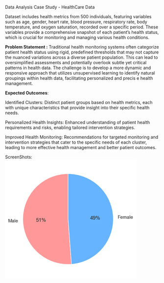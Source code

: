 Data Analysis Case Study - HealthCare Data

Dataset includes health metrics from 500 individuals, featuring variables such as 
age, gender, heart rate, blood pressure, respiratory rate, body temperature,
and oxygen saturation, recorded over a specific period. These variables provide
a comprehensive snapshot of each patient’s health status, which is crucial for
monitoring and managing various health conditions.

**Problem Statement :**
    Traditional health monitoring systems often categorize patient health status
    using rigid, predefined thresholds that may not capture the nuanced variations 
    across a diverse patient population. This can lead to oversimplified assessments and
    potentially overlook subtle yet critical patterns in health data. The challenge is to
    develop a more dynamic and responsive approach that utilizes unsupervised learning to
    identify natural groupings within health data, facilitating personalized and precis
    e health management.


**Expected Outcomes**:

Identified Clusters: Distinct patient groups based on health metrics, each with unique
characteristics that provide insight into their specific health needs.

Personalized Health Insights: Enhanced understanding of patient health requirements
and risks, enabling tailored intervention strategies.

Improved Health Monitoring: Recommendations for targeted monitoring and intervention 
strategies that cater to the specific needs of each cluster, leading to more effective health 
management and better patient outcomes.

ScreenShots:
![Gender_destribution.png](outputs%2FGender_destribution.png)
